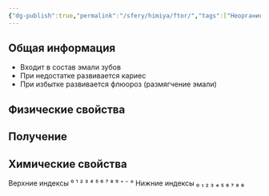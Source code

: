 ```yaml
---
{"dg-publish":true,"permalink":"/sfery/himiya/ftor/","tags":["Неорганика"]}
---
```


## Общая информация
- Входит в состав эмали зубов
- При недостатке развивается кариес
- При избытке развивается флюороз (размягчение эмали)
## Физические свойства
## Получение
## Химические свойства

Верхние индексы ⁰ ¹ ² ³ ⁴ ⁵ ⁶ ⁷ ⁸ ⁹ ⁺ ⁻ °
Нижние индексы ₀ ₁ ₂ ₃ ₄ ₅ ₆ ₇ ₈ ₉ 